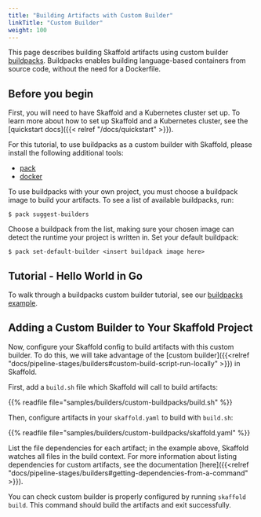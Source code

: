 ```yaml
---
title: "Building Artifacts with Custom Builder"
linkTitle: "Custom Builder"
weight: 100
---
```


This page describes building Skaffold artifacts using custom builder [buildpacks](https://buildpacks.io/).
Buildpacks enables building language-based containers from source code, without the need for a Dockerfile.

## Before you begin
First, you will need to have Skaffold and a Kubernetes cluster set up.
To learn more about how to set up Skaffold and a Kubernetes cluster, see the [quickstart docs]({{< relref "/docs/quickstart" >}}).

For this tutorial, to use buildpacks as a custom builder with Skaffold, please install the following additional tools:

* [pack](https://buildpacks.io/docs/install-pack/)
* [docker](https://docs.docker.com/install/)


To use buildpacks with your own project, you must choose a buildpack image to build your artifacts.
To see a list of available buildpacks, run:

```shell
$ pack suggest-builders
```

Choose a buildpack from the list, making sure your chosen image can detect the runtime your project is written in.
Set your default buildpack:

```shell
$ pack set-default-builder <insert buildpack image here>
```

## Tutorial - Hello World in Go

To walk through a buildpacks custom builder tutorial, see our [buildpacks example](https://github.com/GoogleContainerTools/skaffold/tree/master/examples/buildpacks).


## Adding a Custom Builder to Your Skaffold Project

Now, configure your Skaffold config to build artifacts with this custom builder.
To do this, we will take advantage of the [custom builder]({{<relref "docs/pipeline-stages/builders#custom-build-script-run-locally" >}}) in Skaffold.

First, add a `build.sh` file which Skaffold will call to build artifacts:

{{% readfile file="samples/builders/custom-buildpacks/build.sh" %}}


Then, configure artifacts in your `skaffold.yaml` to build with `build.sh`: 

{{% readfile file="samples/builders/custom-buildpacks/skaffold.yaml" %}}

List the file dependencies for each artifact; in the example above, Skaffold watches all files in the build context.
For more information about listing dependencies for custom artifacts, see the documentation [here]({{<relref "docs/pipeline-stages/builders#getting-dependencies-from-a-command" >}}).


You can check custom builder is properly configured by running `skaffold build`.
This command should build the artifacts and exit successfully.


